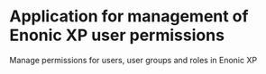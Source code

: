 # Application for management of Enonic XP user permissions
Manage permissions for users, user groups and roles in Enonic XP
